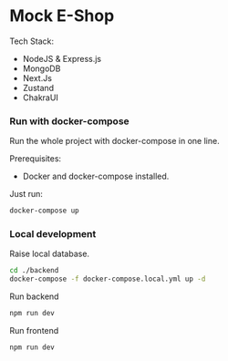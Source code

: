 # Mock E-Shop

Tech Stack:

- NodeJS & Express.js
- MongoDB
- Next.Js
- Zustand
- ChakraUI

### Run with docker-compose

Run the whole project with docker-compose in one line.

Prerequisites:

- Docker and docker-compose installed.

Just run:

```bash
docker-compose up
```

### Local development

Raise local database.

```bash
cd ./backend
docker-compose -f docker-compose.local.yml up -d
```

Run backend

```bash
npm run dev
```

Run frontend

```bash
npm run dev
```
